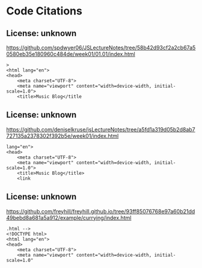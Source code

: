 # Code Citations

## License: unknown
https://github.com/spdwyer06/JSLectureNotes/tree/58b42d93cf2a2cb67a50580eb35e180960c484de/week01/01.01/index.html

```
>
<html lang="en">
<head>
    <meta charset="UTF-8">
    <meta name="viewport" content="width=device-width, initial-scale=1.0">
    <title>Music Blog</title
```


## License: unknown
https://github.com/deniselkruse/jsLectureNotes/tree/a5fd1a319d05b2d8ab7727135a2378302f392b5e/week01/index.html

```
lang="en">
<head>
    <meta charset="UTF-8">
    <meta name="viewport" content="width=device-width, initial-scale=1.0">
    <title>Music Blog</title>
    <link
```


## License: unknown
https://github.com/freyhill/freyhill.github.io/tree/93ff85076768e97a60b21dd49bebd8a681a5a912/example/currying/index.html

```
.html -->
<!DOCTYPE html>
<html lang="en">
<head>
    <meta charset="UTF-8">
    <meta name="viewport" content="width=device-width, initial-scale=1.0"
```

